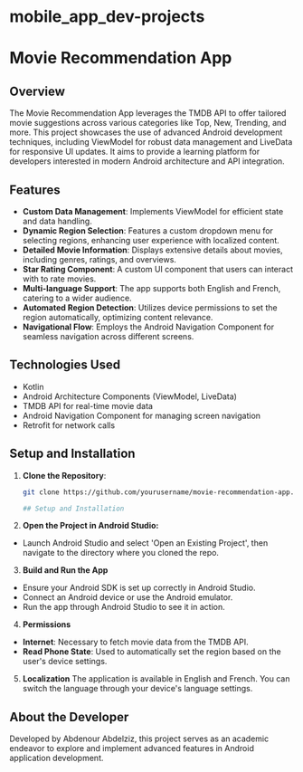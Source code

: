 # mobile_app_dev-projects

# Movie Recommendation App

## Overview
The Movie Recommendation App leverages the TMDB API to offer tailored movie suggestions across various categories like Top, New, Trending, and more. This project showcases the use of advanced Android development techniques, including ViewModel for robust data management and LiveData for responsive UI updates. It aims to provide a learning platform for developers interested in modern Android architecture and API integration.

## Features
- **Custom Data Management**: Implements ViewModel for efficient state and data handling.
- **Dynamic Region Selection**: Features a custom dropdown menu for selecting regions, enhancing user experience with localized content.
- **Detailed Movie Information**: Displays extensive details about movies, including genres, ratings, and overviews.
- **Star Rating Component**: A custom UI component that users can interact with to rate movies.
- **Multi-language Support**: The app supports both English and French, catering to a wider audience.
- **Automated Region Detection**: Utilizes device permissions to set the region automatically, optimizing content relevance.
- **Navigational Flow**: Employs the Android Navigation Component for seamless navigation across different screens.

## Technologies Used
- Kotlin
- Android Architecture Components (ViewModel, LiveData)
- TMDB API for real-time movie data
- Android Navigation Component for managing screen navigation
- Retrofit for network calls

## Setup and Installation
1. **Clone the Repository**:
   ```bash
   git clone https://github.com/yourusername/movie-recommendation-app.git

   ## Setup and Installation

2. **Open the Project in Android Studio:**
- Launch Android Studio and select 'Open an Existing Project', then navigate to the directory where you cloned the repo.


3. **Build and Run the App**
- Ensure your Android SDK is set up correctly in Android Studio.
- Connect an Android device or use the Android emulator.
- Run the app through Android Studio to see it in action.

 4. **Permissions**
- **Internet**: Necessary to fetch movie data from the TMDB API.
- **Read Phone State**: Used to automatically set the region based on the user's device settings.

5. **Localization**
The application is available in English and French. You can switch the language through your device's language settings.

## About the Developer
Developed by Abdenour Abdelziz, this project serves as an academic endeavor to explore and implement advanced features in Android application development.

